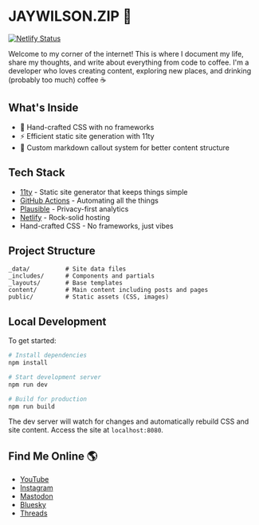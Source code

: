 # JAYWILSON.ZIP 🚀

[![Netlify Status](https://api.netlify.com/api/v1/badges/2980d69b-ad8e-442a-8b81-3369048209c7/deploy-status)](https://app.netlify.com/sites/jaywilsonzip/deploys)

Welcome to my corner of the internet! This is where I document my life, share my thoughts, and write about everything from code to coffee. I'm a developer who loves creating content, exploring new places, and drinking (probably too much) coffee ☕️

## What's Inside

- 🎨 Hand-crafted CSS with no frameworks
- ⚡️ Efficient static site generation with 11ty
- 🎯 Custom markdown callout system for better content structure

## Tech Stack

- [11ty](https://www.11ty.dev/) - Static site generator that keeps things simple
- [GitHub Actions](https://github.com/features/actions) - Automating all the things
- [Plausible](https://plausible.io/) - Privacy-first analytics
- [Netlify](https://www.netlify.com/) - Rock-solid hosting
- Hand-crafted CSS - No frameworks, just vibes

## Project Structure

  ```text
  _data/          # Site data files
  _includes/      # Components and partials
  _layouts/       # Base templates
  content/        # Main content including posts and pages
  public/         # Static assets (CSS, images)
  ```

## Local Development

To get started:

  ```bash
  # Install dependencies
  npm install

  # Start development server
  npm run dev

  # Build for production
  npm run build
  ```

The dev server will watch for changes and automatically rebuild CSS and site content. Access the site at `localhost:8080`.

## Find Me Online 🌎

- [YouTube](https://youtube.com/@heyjaywilson)
- [Instagram](https://instagram.com/heyjaywilson)
- [Mastodon](https://iosdev.space/@heyjaywilson)
- [Bluesky](https://bsky.app/profile/hey.jaywilson.zip)
- [Threads](https://www.threads.net/@heyjaywilson)
